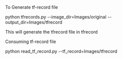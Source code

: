To Generate tf-record file

python tfrecords.py --image_dir=Images/original --output_dir=Images/tfrecord

This will generate the tfrecord file in tfrecord 

Consuming tf-record file

python read_tf_record.py --tf_record=Images/tfrecord